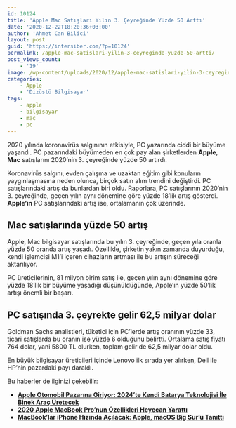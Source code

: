 ```yaml
---
id: 10124
title: 'Apple Mac Satışları Yılın 3. Çeyreğinde Yüzde 50 Arttı'
date: '2020-12-22T18:20:36+03:00'
author: 'Ahmet Can Bilici'
layout: post
guid: 'https://intersiber.com/?p=10124'
permalink: /apple-mac-satislari-yilin-3-ceyreginde-yuzde-50-artti/
post_views_count:
    - '19'
image: /wp-content/uploads/2020/12/apple-mac-satislari-yilin-3-ceyreginde-yuzde-50-artti.jpg
categories:
    - Apple
    - 'Dizüstü Bilgisayar'
tags:
    - apple
    - bilgisayar
    - mac
    - pc
---
```


2020 yılında koronavirüs salgınının etkisiyle, PC yazarında ciddi bir büyüme yaşandı. PC pazarındaki büyümeden en çok pay alan şirketlerden **Apple**, **Mac** satışlarını 2020’nin 3. çeyreğinde yüzde 50 artırdı.

Koronavirüs salgını, evden çalışma ve uzaktan eğitim gibi konuların yaygınlaşmasına neden olunca, birçok satın alım trendini değiştirdi. PC satışlarındaki artış da bunlardan biri oldu. Raporlara, PC satışlarının 2020’nin 3. çeyreğinde, geçen yılın aynı dönemine göre yüzde 18’lik artış gösterdi. **Apple’ın** PC satışlarındaki artış ise, ortalamanın çok üzerinde.

## Mac satışlarında yüzde 50 artış

Apple, Mac bilgisayar satışlarında bu yılın 3. çeyreğinde, geçen yıla oranla yüzde 50 oranda artış yaşadı. Özellikle, şirketin yakın zamanda duyurduğu, kendi işlemcisi M1’i içeren cihazların artması ile bu artışın süreceği aktarılıyor.

PC üreticilerinin, 81 milyon birim satış ile, geçen yılın aynı dönemine göre yüzde 18’lik bir büyüme yaşadığı düşünüldüğünde, Apple’ın yüzde 50’lik artışı önemli bir başarı.

## PC satışında 3. çeyrekte gelir 62,5 milyar dolar

Goldman Sachs analistleri, tüketici için PC’lerde artış oranının yüzde 33, ticari satışlarda bu oranın ise yüzde 6 olduğunu belirtti. Ortalama satış fiyatı 764 dolar, yani 5800 TL olurken, toplam gelir de 62,5 milyar dolar oldu.

En büyük bilgisayar üreticileri içinde Lenovo ilk sırada yer alırken, Dell ile HP’nin pazardaki payı daraldı.

Bu haberler de ilginizi çekebilir:

- **[Apple Otomobil Pazarına Giriyor: 2024’te Kendi Batarya Teknolojisi İle Binek Araç Üretecek](https://intersiber.com/apple-otomobil-pazarina-giriyor-2024te-kendi-batarya-teknolojisi-ile-binek-arac-uretecek/)**
- **[2020 Apple MacBook Pro’nun Özellikleri Heyecan Yarattı](https://intersiber.com/2020-apple-macbook-pro-ozellikleri-heyecan-yaratti/)**
- **[MacBook’lar iPhone Hızında Açılacak: Apple, macOS Big Sur’u Tanıttı](https://intersiber.com/macbooklar-iphone-hizinda-acilacak-apple-macos-big-suru-tanitti/)**